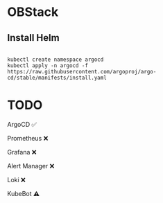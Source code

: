 # OBStack

## Install Helm
<pre><code>
kubectl create namespace argocd
kubectl apply -n argocd -f https://raw.githubusercontent.com/argoproj/argo-cd/stable/manifests/install.yaml
</code></pre>


# TODO

ArgoCD :white_check_mark:

Prometheus :x:

Grafana  :x:

Alert Manager :x:

Loki :x:

KubeBot :warning:
